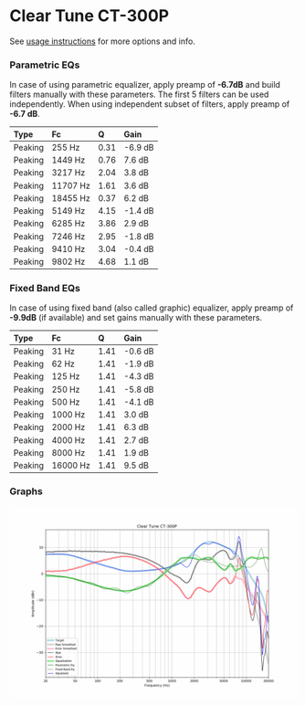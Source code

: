 # Clear Tune CT-300P
See [usage instructions](https://github.com/jaakkopasanen/AutoEq#usage) for more options and info.

### Parametric EQs
In case of using parametric equalizer, apply preamp of **-6.7dB** and build filters manually
with these parameters. The first 5 filters can be used independently.
When using independent subset of filters, apply preamp of **-6.7 dB**.

| Type    | Fc       |    Q | Gain    |
|:--------|:---------|:-----|:--------|
| Peaking | 255 Hz   | 0.31 | -6.9 dB |
| Peaking | 1449 Hz  | 0.76 | 7.6 dB  |
| Peaking | 3217 Hz  | 2.04 | 3.8 dB  |
| Peaking | 11707 Hz | 1.61 | 3.6 dB  |
| Peaking | 18455 Hz | 0.37 | 6.2 dB  |
| Peaking | 5149 Hz  | 4.15 | -1.4 dB |
| Peaking | 6285 Hz  | 3.86 | 2.9 dB  |
| Peaking | 7246 Hz  | 2.95 | -1.8 dB |
| Peaking | 9410 Hz  | 3.04 | -0.4 dB |
| Peaking | 9802 Hz  | 4.68 | 1.1 dB  |

### Fixed Band EQs
In case of using fixed band (also called graphic) equalizer, apply preamp of **-9.9dB**
(if available) and set gains manually with these parameters.

| Type    | Fc       |    Q | Gain    |
|:--------|:---------|:-----|:--------|
| Peaking | 31 Hz    | 1.41 | -0.6 dB |
| Peaking | 62 Hz    | 1.41 | -1.9 dB |
| Peaking | 125 Hz   | 1.41 | -4.3 dB |
| Peaking | 250 Hz   | 1.41 | -5.8 dB |
| Peaking | 500 Hz   | 1.41 | -4.1 dB |
| Peaking | 1000 Hz  | 1.41 | 3.0 dB  |
| Peaking | 2000 Hz  | 1.41 | 6.3 dB  |
| Peaking | 4000 Hz  | 1.41 | 2.7 dB  |
| Peaking | 8000 Hz  | 1.41 | 1.9 dB  |
| Peaking | 16000 Hz | 1.41 | 9.5 dB  |

### Graphs
![](./Clear%20Tune%20CT-300P.png)